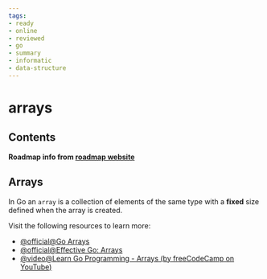 ```yaml
---
tags:
- ready
- online
- reviewed
- go
- summary
- informatic
- data-structure
---
```


# arrays

## Contents

__Roadmap info from [roadmap website](https://roadmap.sh/golang/go-basics/arrays)__

## Arrays

In Go an `array` is a collection of elements of the same type with a __fixed__ size defined when the array is created.

Visit the following resources to learn more:

- [@official@Go Arrays](https://go.dev/tour/moretypes/6)
- [@official@Effective Go: Arrays](https://go.dev/doc/effective_go#arrays)
- [@video@Learn Go Programming - Arrays (by freeCodeCamp on YouTube)](https://youtu.be/YS4e4q9oBaU?t=6473)
